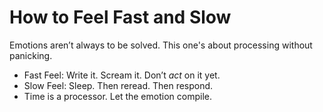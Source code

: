 # How to Feel Fast and Slow

Emotions aren’t always to be solved. This one's about processing without panicking.

- Fast Feel: Write it. Scream it. Don’t *act* on it yet.
- Slow Feel: Sleep. Then reread. Then respond.
- Time is a processor. Let the emotion compile.
